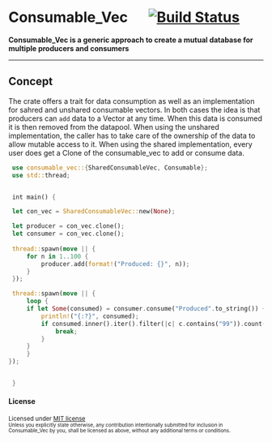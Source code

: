 # Consumable_Vec &emsp; [![Build Status]][actions] 

[Build Status]: https://img.shields.io/github/workflow/status/tacdom/consumable_vec/CheckAndBuild/main
[actions]: https://github.com/tacdom/consumable_vec/actions?query=branch%3Amain

**Consumable_Vec is a generic approach to create a mutual database for multiple producers and consumers**

---

## Concept

The crate offers a trait for data consumption as well as an implementation for sahred and unshared consumable vectors.
In both cases the idea is that producers can `add` data to a Vector at any time. When this data is consumed it is then 
removed from the datapool.
When using the unshared implementation, the caller has to take care of the ownership of the data to allow mutable access
to it. When using the shared implementation, every user does get a Clone of the consumable_vec to add or consume data.

```rs
 use consumable_vec::{SharedConsumableVec, Consumable};
 use std::thread;


 int main() {

 let con_vec = SharedConsumableVec::new(None);

 let producer = con_vec.clone();
 let consumer = con_vec.clone();
 
 thread::spawn(move || {
     for n in 1..100 {
         producer.add(format!("Produced: {}", n));
     }   
 });

 thread::spawn(move || {
     loop {
     if let Some(consumed) = consumer.consume("Produced".to_string()) {
         println!("{:?}", consumed);
         if consumed.inner().iter().filter(|c| c.contains("99")).count() > 0 {
             break;
         }
     }   
     }
});


 }
```
#### License

<sup>
Licensed under <a href="LICENSE">MIT license</a> 

<br>

<sub>
Unless you explicitly state otherwise, any contribution intentionally submitted
for inclusion in Consumable_Vec by you, shall be licensed as above, without any 
additional terms or conditions.
</sub>
